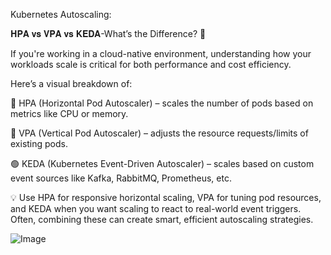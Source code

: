 Kubernetes Autoscaling: 

𝐇𝐏𝐀 𝐯𝐬 𝐕𝐏𝐀 𝐯𝐬 𝐊𝐄𝐃𝐀-What’s the Difference? 🚀

If you're working in a cloud-native environment, understanding how your workloads scale is critical for both performance and cost efficiency.

Here’s a visual breakdown of:

 🔹 HPA (Horizontal Pod Autoscaler) – scales the number of pods based on metrics like CPU or memory.

 🔸 VPA (Vertical Pod Autoscaler) – adjusts the resource requests/limits of existing pods.

 🟢 KEDA (Kubernetes Event-Driven Autoscaler) – scales based on custom event sources like Kafka, RabbitMQ, Prometheus, etc.

💡 Use HPA for responsive horizontal scaling, VPA for tuning pod resources, and KEDA when you want scaling to react to real-world event triggers. Often, combining these can create smart, efficient autoscaling strategies.


![Image](https://github.com/user-attachments/assets/46c26cf5-0c28-4559-a840-b159aba3213a)
